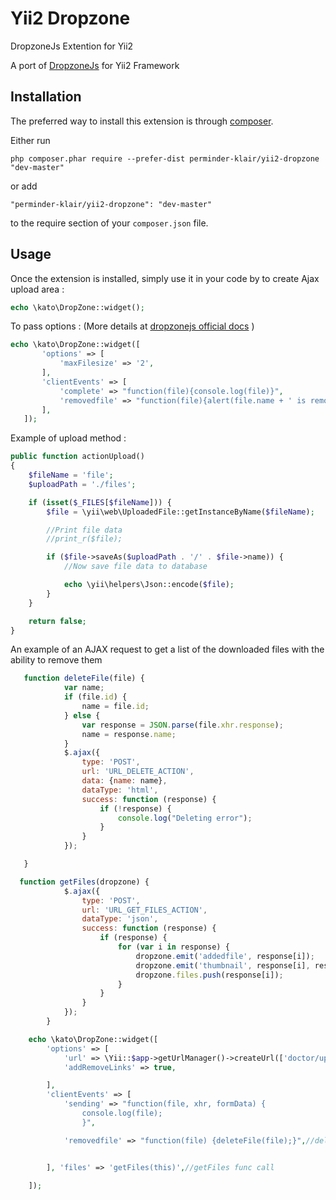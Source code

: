 Yii2 Dropzone
=============
DropzoneJs Extention for Yii2

A port of [DropzoneJs](http://www.dropzonejs.com/) for Yii2 Framework

Installation
------------

The preferred way to install this extension is through [composer](http://getcomposer.org/download/).

Either run

```
php composer.phar require --prefer-dist perminder-klair/yii2-dropzone "dev-master"
```

or add

```
"perminder-klair/yii2-dropzone": "dev-master"
```

to the require section of your `composer.json` file.


Usage
-----

Once the extension is installed, simply use it in your code by to create Ajax upload area :

```php
echo \kato\DropZone::widget();
```


To pass options : (More details at [dropzonejs official docs](http://www.dropzonejs.com/#toc_6) )

```php
echo \kato\DropZone::widget([
       'options' => [
           'maxFilesize' => '2',
       ],
       'clientEvents' => [
           'complete' => "function(file){console.log(file)}",
           'removedfile' => "function(file){alert(file.name + ' is removed')}"
       ],
   ]);
```

Example of upload method :

```php
public function actionUpload()
{
    $fileName = 'file';
    $uploadPath = './files';

    if (isset($_FILES[$fileName])) {
        $file = \yii\web\UploadedFile::getInstanceByName($fileName);

        //Print file data
        //print_r($file);

        if ($file->saveAs($uploadPath . '/' . $file->name)) {
            //Now save file data to database

            echo \yii\helpers\Json::encode($file);
        }
    }

    return false;
}
```
An example of an AJAX request to get a list of the downloaded files with the ability to remove them
```javascript
   function deleteFile(file) {
            var name;
            if (file.id) {
                name = file.id;
            } else {
                var response = JSON.parse(file.xhr.response);
                name = response.name;
            }
            $.ajax({
                type: 'POST',
                url: 'URL_DELETE_ACTION',
                data: {name: name},
                dataType: 'html',
                success: function (response) {
                    if (!response) {
                        console.log("Deleting error");
                    }
                }
            });

   }

  function getFiles(dropzone) {
            $.ajax({
                type: 'POST',
                url: 'URL_GET_FILES_ACTION',
                dataType: 'json',
                success: function (response) {
                    if (response) {
                        for (var i in response) {
                            dropzone.emit('addedfile', response[i]);
                            dropzone.emit('thumbnail', response[i], response[i].url);
                            dropzone.files.push(response[i]);
                        }
                    }
                }
            });
        }
```
```php
    echo \kato\DropZone::widget([
        'options' => [
            'url' => \Yii::$app->getUrlManager()->createUrl(['doctor/upload', 'id' => $model->id]),
            'addRemoveLinks' => true,

        ],
        'clientEvents' => [
            'sending' => "function(file, xhr, formData) {
                console.log(file);
                }",

            'removedfile' => "function(file) {deleteFile(file);}",//deleteFile func call


        ], 'files' => 'getFiles(this)',//getFiles func call

    ]);
```
